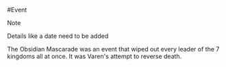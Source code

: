#Event 

> [!NOTE]
> Details like a date need to be added

The Obsidian Mascarade was an event that wiped out every leader of the 7 kingdoms all at once. It was Varen's attempt to reverse death.